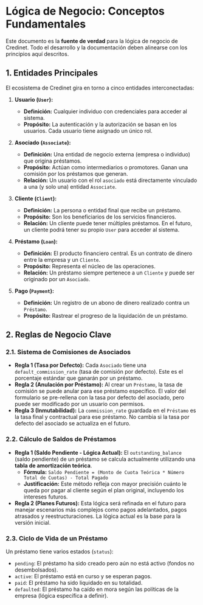 # Lógica de Negocio: Conceptos Fundamentales

Este documento es la **fuente de verdad** para la lógica de negocio de Credinet. Todo el desarrollo y la documentación deben alinearse con los principios aquí descritos.

## 1. Entidades Principales

El ecosistema de Credinet gira en torno a cinco entidades interconectadas:

1.  **Usuario (`User`):**
    -   **Definición:** Cualquier individuo con credenciales para acceder al sistema.
    -   **Propósito:** La autenticación y la autorización se basan en los usuarios. Cada usuario tiene asignado un único rol.

2.  **Asociado (`Associate`):**
    -   **Definición:** Una entidad de negocio externa (empresa o individuo) que origina préstamos.
    -   **Propósito:** Actúan como intermediarios o promotores. Ganan una comisión por los préstamos que generan.
    -   **Relación:** Un usuario con el rol `asociado` está directamente vinculado a una (y solo una) entidad `Associate`.

3.  **Cliente (`Client`):**
    -   **Definición:** La persona o entidad final que recibe un préstamo.
    -   **Propósito:** Son los beneficiarios de los servicios financieros.
    -   **Relación:** Un cliente puede tener múltiples préstamos. En el futuro, un cliente podrá tener su propio `User` para acceder al sistema.

4.  **Préstamo (`Loan`):**
    -   **Definición:** El producto financiero central. Es un contrato de dinero entre la empresa y un `Cliente`.
    -   **Propósito:** Representa el núcleo de las operaciones.
    -   **Relación:** Un préstamo siempre pertenece a un `Cliente` y puede ser originado por un `Asociado`.

5.  **Pago (`Payment`):**
    -   **Definición:** Un registro de un abono de dinero realizado contra un `Préstamo`.
    -   **Propósito:** Rastrear el progreso de la liquidación de un préstamo.

## 2. Reglas de Negocio Clave

### 2.1. Sistema de Comisiones de Asociados

-   **Regla 1 (Tasa por Defecto):** Cada `Asociado` tiene una `default_commission_rate` (tasa de comisión por defecto). Este es el porcentaje estándar que ganarán por un préstamo.
-   **Regla 2 (Anulación por Préstamo):** Al crear un `Préstamo`, la tasa de comisión se puede anular para ese préstamo específico. El valor del formulario se pre-rellena con la tasa por defecto del asociado, pero puede ser modificado por un usuario con permisos.
-   **Regla 3 (Inmutabilidad):** La `commission_rate` guardada en el `Préstamo` es la tasa final y contractual para ese préstamo. No cambia si la tasa por defecto del asociado se actualiza en el futuro.

### 2.2. Cálculo de Saldos de Préstamos

-   **Regla 1 (Saldo Pendiente - Lógica Actual):** El `outstanding_balance` (saldo pendiente) de un préstamo se calcula actualmente utilizando una **tabla de amortización teórica**.
    -   **Fórmula:** `Saldo Pendiente = (Monto de Cuota Teórica * Número Total de Cuotas) - Total Pagado`
    -   **Justificación:** Este método refleja con mayor precisión cuánto le queda por pagar al cliente según el plan original, incluyendo los intereses futuros.
-   **Regla 2 (Planes Futuros):** Esta lógica será refinada en el futuro para manejar escenarios más complejos como pagos adelantados, pagos atrasados y reestructuraciones. La lógica actual es la base para la versión inicial.

### 2.3. Ciclo de Vida de un Préstamo

Un préstamo tiene varios estados (`status`):
-   `pending`: El préstamo ha sido creado pero aún no está activo (fondos no desembolsados).
-   `active`: El préstamo está en curso y se esperan pagos.
-   `paid`: El préstamo ha sido liquidado en su totalidad.
-   `defaulted`: El préstamo ha caído en mora según las políticas de la empresa (lógica específica a definir).

